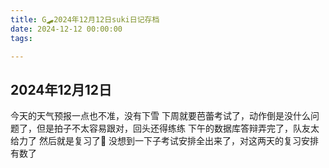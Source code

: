 ```yaml
---
title: G🛹2024年12月12日suki日记存档
date: 2024-12-12 00:00:00
tags:

---
```


## 2024年12月12日

今天的天气预报一点也不准，没有下雪
下周就要芭蕾考试了，动作倒是没什么问题了，但是拍子不太容易跟对，回头还得练练
下午的数据库答辩弄完了，队友太给力了
然后就是复习了🥱
没想到一下子考试安排全出来了，对这两天的复习安排有数了
